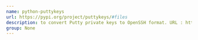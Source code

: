 ```yaml
---
name: python-puttykeys
url: https://pypi.org/project/puttykeys/#files
description: to convert Putty private keys to OpenSSH format. URL : https://pypi.org/project/puttykeys/#files Groups : None
group: None
---
```

